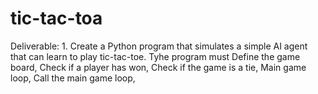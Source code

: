 # tic-tac-toa
Deliverable: 1. Create a Python program that simulates a simple AI agent that can learn to play tic-tac-toe. Tyhe program must Define the game board, Check if a player has won, Check if the game is a tie, Main game loop, Call the main game loop,                     
